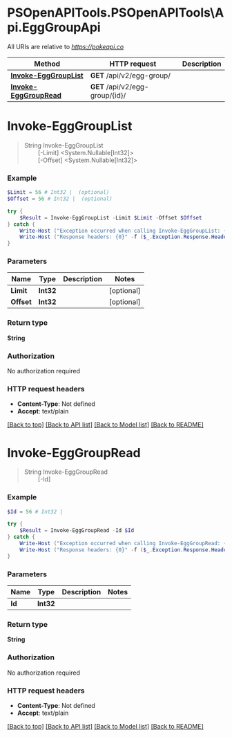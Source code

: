 # PSOpenAPITools.PSOpenAPITools\Api.EggGroupApi

All URIs are relative to *https://pokeapi.co*

Method | HTTP request | Description
------------- | ------------- | -------------
[**Invoke-EggGroupList**](EggGroupApi.md#Invoke-EggGroupList) | **GET** /api/v2/egg-group/ | 
[**Invoke-EggGroupRead**](EggGroupApi.md#Invoke-EggGroupRead) | **GET** /api/v2/egg-group/{id}/ | 


<a id="Invoke-EggGroupList"></a>
# **Invoke-EggGroupList**
> String Invoke-EggGroupList<br>
> &nbsp;&nbsp;&nbsp;&nbsp;&nbsp;&nbsp;&nbsp;&nbsp;[-Limit] <System.Nullable[Int32]><br>
> &nbsp;&nbsp;&nbsp;&nbsp;&nbsp;&nbsp;&nbsp;&nbsp;[-Offset] <System.Nullable[Int32]><br>



### Example
```powershell
$Limit = 56 # Int32 |  (optional)
$Offset = 56 # Int32 |  (optional)

try {
    $Result = Invoke-EggGroupList -Limit $Limit -Offset $Offset
} catch {
    Write-Host ("Exception occurred when calling Invoke-EggGroupList: {0}" -f ($_.ErrorDetails | ConvertFrom-Json))
    Write-Host ("Response headers: {0}" -f ($_.Exception.Response.Headers | ConvertTo-Json))
}
```

### Parameters

Name | Type | Description  | Notes
------------- | ------------- | ------------- | -------------
 **Limit** | **Int32**|  | [optional] 
 **Offset** | **Int32**|  | [optional] 

### Return type

**String**

### Authorization

No authorization required

### HTTP request headers

 - **Content-Type**: Not defined
 - **Accept**: text/plain

[[Back to top]](#) [[Back to API list]](../README.md#documentation-for-api-endpoints) [[Back to Model list]](../README.md#documentation-for-models) [[Back to README]](../README.md)

<a id="Invoke-EggGroupRead"></a>
# **Invoke-EggGroupRead**
> String Invoke-EggGroupRead<br>
> &nbsp;&nbsp;&nbsp;&nbsp;&nbsp;&nbsp;&nbsp;&nbsp;[-Id] <Int32><br>



### Example
```powershell
$Id = 56 # Int32 | 

try {
    $Result = Invoke-EggGroupRead -Id $Id
} catch {
    Write-Host ("Exception occurred when calling Invoke-EggGroupRead: {0}" -f ($_.ErrorDetails | ConvertFrom-Json))
    Write-Host ("Response headers: {0}" -f ($_.Exception.Response.Headers | ConvertTo-Json))
}
```

### Parameters

Name | Type | Description  | Notes
------------- | ------------- | ------------- | -------------
 **Id** | **Int32**|  | 

### Return type

**String**

### Authorization

No authorization required

### HTTP request headers

 - **Content-Type**: Not defined
 - **Accept**: text/plain

[[Back to top]](#) [[Back to API list]](../README.md#documentation-for-api-endpoints) [[Back to Model list]](../README.md#documentation-for-models) [[Back to README]](../README.md)

